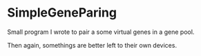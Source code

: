 # SimpleGeneParing
Small program I wrote to pair a some virtual genes in a gene pool.

Then again, somethings are better left to their own devices.
